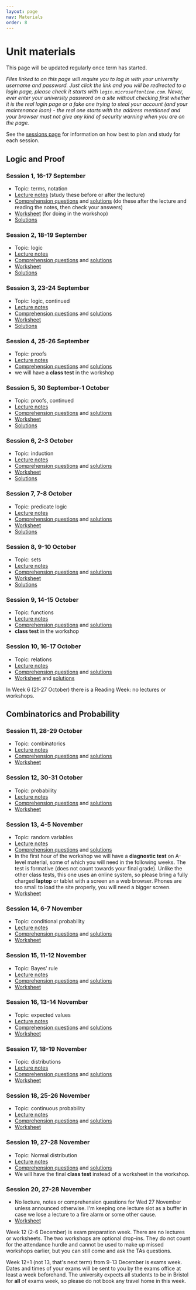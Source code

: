 ```yaml
---
layout: page
nav: Materials
order: 8
---
```


# Unit materials

This page will be updated regularly once term has started.

_Files linked to on this page will require you to log in with your university username and password. Just click the link and you will be redirected to a login page, please check it starts with `login.microsoftonline.com`. Never, ever enter your university password on a site without checking first whether it is the real login page or a fake one trying to steal your account (and your maintenance loan) - the real one starts with the address mentioned and your browser must not give any kind of security warning when you are on the page._

See the [sessions page](sessions.html) for information on how best to plan and study for each session.

## Logic and Proof

### Session 1, 16-17 September

  - Topic: terms, notation
  - [Lecture notes](https://uob.sharepoint.com/teams/UnitTeams-COMS10014-2024-25-TB-1-A/Class%20Materials/notes/01-terms.pdf) (study these before or after the lecture)
  - [Comprehension questions](https://uob.sharepoint.com/teams/UnitTeams-COMS10014-2024-25-TB-1-A/Class%20Materials/questions/c01-terms.pdf)
    and [solutions](https://uob.sharepoint.com/teams/UnitTeams-COMS10014-2024-25-TB-1-A/Class%20Materials/answers/cs01-terms.pdf)
    (do these after the lecture and reading the notes, then check your answers)
  - [Worksheet](https://uob.sharepoint.com/teams/UnitTeams-COMS10014-2024-25-TB-1-A/Class%20Materials/worksheets/w01-terms.pdf) (for doing in the workshop)
  - [Solutions](https://uob.sharepoint.com/teams/UnitTeams-COMS10014-2024-25-TB-1-A/Class%20Materials/solutions/s01-terms.pdf)

### Session 2, 18-19 September

  - Topic: logic
  - [Lecture notes](          https://uob.sharepoint.com/teams/UnitTeams-COMS10014-2024-25-TB-1-A/Class%20Materials/notes/02-logic.pdf)
  - [Comprehension questions](https://uob.sharepoint.com/teams/UnitTeams-COMS10014-2024-25-TB-1-A/Class%20Materials/questions/c02-logic.pdf) 
    and [solutions](          https://uob.sharepoint.com/teams/UnitTeams-COMS10014-2024-25-TB-1-A/Class%20Materials/answers/cs02-logic.pdf)
  - [Worksheet](              https://uob.sharepoint.com/teams/UnitTeams-COMS10014-2024-25-TB-1-A/Class%20Materials/worksheets/w02-logic.pdf)
  - [Solutions](              https://uob.sharepoint.com/teams/UnitTeams-COMS10014-2024-25-TB-1-A/Class%20Materials/solutions/s02-logic.pdf)

### Session 3, 23-24 September

  - Topic: logic, continued
  - [Lecture notes](          https://uob.sharepoint.com/teams/UnitTeams-COMS10014-2024-25-TB-1-A/Class%20Materials/notes/03-morelogic.pdf)
  - [Comprehension questions](https://uob.sharepoint.com/teams/UnitTeams-COMS10014-2024-25-TB-1-A/Class%20Materials/questions/c03-morelogic.pdf) 
    and [solutions](          https://uob.sharepoint.com/teams/UnitTeams-COMS10014-2024-25-TB-1-A/Class%20Materials/answers/cs03-morelogic.pdf)
  - [Worksheet](              https://uob.sharepoint.com/teams/UnitTeams-COMS10014-2024-25-TB-1-A/Class%20Materials/worksheets/w03-morelogic.pdf)
  - [Solutions](              https://uob.sharepoint.com/teams/UnitTeams-COMS10014-2024-25-TB-1-A/Class%20Materials/solutions/s03-morelogic.pdf)
  
### Session 4, 25-26 September

  - Topic: proofs
  - [Lecture notes](          https://uob.sharepoint.com/teams/UnitTeams-COMS10014-2024-25-TB-1-A/Class%20Materials/notes/04-proofs.pdf)
  - [Comprehension questions](https://uob.sharepoint.com/teams/UnitTeams-COMS10014-2024-25-TB-1-A/Class%20Materials/questions/c04-proofs.pdf) 
    and [solutions](          https://uob.sharepoint.com/teams/UnitTeams-COMS10014-2024-25-TB-1-A/Class%20Materials/answers/cs04-proofs.pdf)
  - we will have a **class test** in the workshop

### Session 5, 30 September-1 October

  - Topic: proofs, continued
  - [Lecture notes](            https://uob.sharepoint.com/teams/UnitTeams-COMS10014-2024-25-TB-1-A/Class%20Materials/notes/05-moreproofs.pdf)
  - [Comprehension questions](  https://uob.sharepoint.com/teams/UnitTeams-COMS10014-2024-25-TB-1-A/Class%20Materials/questions/c05-moreproofs.pdf) 
    and [solutions](            https://uob.sharepoint.com/teams/UnitTeams-COMS10014-2024-25-TB-1-A/Class%20Materials/answers/cs05-moreproofs.pdf)
  - [Worksheet](                https://uob.sharepoint.com/teams/UnitTeams-COMS10014-2024-25-TB-1-A/Class%20Materials/worksheets/w05-proofs.pdf)
  - [Solutions](                https://uob.sharepoint.com/teams/UnitTeams-COMS10014-2024-25-TB-1-A/Class%20Materials/solutions/s05-proofs.pdf)

### Session 6, 2-3 October

  - Topic: induction
  - [Lecture notes](          https://uob.sharepoint.com/teams/UnitTeams-COMS10014-2024-25-TB-1-A/Class%20Materials/notes/06-induction.pdf)
  - [Comprehension questions](https://uob.sharepoint.com/teams/UnitTeams-COMS10014-2024-25-TB-1-A/Class%20Materials/questions/c06-induction.pdf) 
    and [solutions](          https://uob.sharepoint.com/teams/UnitTeams-COMS10014-2024-25-TB-1-A/Class%20Materials/answers/cs06-induction.pdf)
  - [Worksheet](              https://uob.sharepoint.com/teams/UnitTeams-COMS10014-2024-25-TB-1-A/Class%20Materials/worksheets/w06-induction.pdf)
  - [Solutions](              https://uob.sharepoint.com/teams/UnitTeams-COMS10014-2024-25-TB-1-A/Class%20Materials/solutions/s06-induction.pdf)

### Session 7, 7-8 October

  - Topic: predicate logic
  - [Lecture notes](          https://uob.sharepoint.com/teams/UnitTeams-COMS10014-2024-25-TB-1-A/Class%20Materials/notes/07-predicates.pdf)
  - [Comprehension questions](https://uob.sharepoint.com/teams/UnitTeams-COMS10014-2024-25-TB-1-A/Class%20Materials/questions/c07-predicates.pdf) 
    and [solutions](          https://uob.sharepoint.com/teams/UnitTeams-COMS10014-2024-25-TB-1-A/Class%20Materials/answers/cs07-predicates.pdf)
  - [Worksheet](              https://uob.sharepoint.com/teams/UnitTeams-COMS10014-2024-25-TB-1-A/Class%20Materials/worksheets/w07-predicates.pdf)
  - [Solutions](              https://uob.sharepoint.com/teams/UnitTeams-COMS10014-2024-25-TB-1-A/Class%20Materials/solutions/s07-predicates.pdf)

### Session 8, 9-10 October

  - Topic: sets
  - [Lecture notes](          https://uob.sharepoint.com/teams/UnitTeams-COMS10014-2024-25-TB-1-A/Class%20Materials/notes/08-sets.pdf)
  - [Comprehension questions](https://uob.sharepoint.com/teams/UnitTeams-COMS10014-2024-25-TB-1-A/Class%20Materials/questions/c08-sets.pdf) 
    and [solutions](          https://uob.sharepoint.com/teams/UnitTeams-COMS10014-2024-25-TB-1-A/Class%20Materials/answers/cs08-sets.pdf)
  - [Worksheet](              https://uob.sharepoint.com/teams/UnitTeams-COMS10014-2024-25-TB-1-A/Class%20Materials/worksheets/w08-sets.pdf)
  - [Solutions](              https://uob.sharepoint.com/teams/UnitTeams-COMS10014-2024-25-TB-1-A/Class%20Materials/solutions/s08-sets.pdf)

### Session 9, 14-15 October

  - Topic: functions
  - [Lecture notes](               https://uob.sharepoint.com/teams/UnitTeams-COMS10014-2024-25-TB-1-A/Class%20Materials/notes/09-functions.pdf)
  - [Comprehension questions](https://uob.sharepoint.com/teams/UnitTeams-COMS10014-2024-25-TB-1-A/Class%20Materials/questions/c09-functions.pdf) 
    and [solutions](           https://uob.sharepoint.com/teams/UnitTeams-COMS10014-2024-25-TB-1-A/Class%20Materials/answers/cs09-functions.pdf)
  - **class test** in the workshop

### Session 10, 16-17 October

  - Topic: relations
  - [Lecture notes](               https://uob.sharepoint.com/teams/UnitTeams-COMS10014-2024-25-TB-1-A/Class%20Materials/notes/10-relations.pdf)
  - [Comprehension questions](https://uob.sharepoint.com/teams/UnitTeams-COMS10014-2024-25-TB-1-A/Class%20Materials/questions/c10-relations.pdf) 
    and [solutions](           https://uob.sharepoint.com/teams/UnitTeams-COMS10014-2024-25-TB-1-A/Class%20Materials/answers/cs10-relations.pdf)
  - [Worksheet](             https://uob.sharepoint.com/teams/UnitTeams-COMS10014-2024-25-TB-1-A/Class%20Materials/worksheets/w10-relations.pdf) and [solutions](             https://uob.sharepoint.com/teams/UnitTeams-COMS10014-2024-25-TB-1-A/Class%20Materials/solutions/s10-relations.pdf)

In Week 6 (21-27 October) there is a Reading Week: no lectures or workshops.

## Combinatorics and Probability

### Session 11, 28-29 October

  - Topic: combinatorics
  - [Lecture notes](               https://uob.sharepoint.com/teams/UnitTeams-COMS10014-2024-25-TB-1-A/Class%20Materials/notes/11-combinatorics.pdf)
  - [Comprehension questions](https://uob.sharepoint.com/teams/UnitTeams-COMS10014-2024-25-TB-1-A/Class%20Materials/questions/c11-combinatorics.pdf) 
    and [solutions](           https://uob.sharepoint.com/teams/UnitTeams-COMS10014-2024-25-TB-1-A/Class%20Materials/answers/cs11-combinatorics.pdf)
  - [Worksheet](             https://uob.sharepoint.com/teams/UnitTeams-COMS10014-2024-25-TB-1-A/Class%20Materials/worksheets/w11-combinatorics.pdf)

### Session 12, 30-31 October

  - Topic: probability
  - [Lecture notes](               https://uob.sharepoint.com/teams/UnitTeams-COMS10014-2024-25-TB-1-A/Class%20Materials/notes/12-probability.pdf)
  - [Comprehension questions](https://uob.sharepoint.com/teams/UnitTeams-COMS10014-2024-25-TB-1-A/Class%20Materials/questions/c12-probability.pdf) 
    and [solutions](           https://uob.sharepoint.com/teams/UnitTeams-COMS10014-2024-25-TB-1-A/Class%20Materials/answers/cs12-probability.pdf)
  - [Worksheet](             https://uob.sharepoint.com/teams/UnitTeams-COMS10014-2024-25-TB-1-A/Class%20Materials/worksheets/w12-probability.pdf)

### Session 13, 4-5 November

  - Topic: random variables
  - [Lecture notes](               https://uob.sharepoint.com/teams/UnitTeams-COMS10014-2024-25-TB-1-A/Class%20Materials/notes/13-randomvariables.pdf)
  - [Comprehension questions](https://uob.sharepoint.com/teams/UnitTeams-COMS10014-2024-25-TB-1-A/Class%20Materials/questions/c13-randomvariables.pdf) 
    and [solutions](           https://uob.sharepoint.com/teams/UnitTeams-COMS10014-2024-25-TB-1-A/Class%20Materials/answers/cs13-randomvariables.pdf)
  - In the first hour of the workshop we will have a **diagnostic test** on A-level material, some of which you will need in the following weeks. The test is formative (does not count towards your final grade). Unlike the other class tests, this one uses an online system, so please bring a fully charged **laptop** or tablet with a screen an a web browser. Phones are too small to load the site properly, you will need a bigger screen.
  - [Worksheet](             https://uob.sharepoint.com/teams/UnitTeams-COMS10014-2024-25-TB-1-A/Class%20Materials/worksheets/w13-randomvariables.pdf)

### Session 14, 6-7 November

  - Topic: conditional probability
  - [Lecture notes](               https://uob.sharepoint.com/teams/UnitTeams-COMS10014-2024-25-TB-1-A/Class%20Materials/notes/14-conditional.pdf)
  - [Comprehension questions](https://uob.sharepoint.com/teams/UnitTeams-COMS10014-2024-25-TB-1-A/Class%20Materials/questions/c14-conditional.pdf) 
    and [solutions](           https://uob.sharepoint.com/teams/UnitTeams-COMS10014-2024-25-TB-1-A/Class%20Materials/answers/cs14-conditional.pdf)
  - [Worksheet](             https://uob.sharepoint.com/teams/UnitTeams-COMS10014-2024-25-TB-1-A/Class%20Materials/worksheets/w14-conditional.pdf)

### Session 15, 11-12 November

  - Topic: Bayes' rule
  - [Lecture notes](               https://uob.sharepoint.com/teams/UnitTeams-COMS10014-2024-25-TB-1-A/Class%20Materials/notes/15-bayes.pdf)
  - [Comprehension questions](https://uob.sharepoint.com/teams/UnitTeams-COMS10014-2024-25-TB-1-A/Class%20Materials/questions/c15-bayes.pdf) 
    and [solutions](           https://uob.sharepoint.com/teams/UnitTeams-COMS10014-2024-25-TB-1-A/Class%20Materials/answers/cs15-bayes.pdf)
  - [Worksheet](             https://uob.sharepoint.com/teams/UnitTeams-COMS10014-2024-25-TB-1-A/Class%20Materials/worksheets/w15-bayes.pdf)

### Session 16, 13-14 November

  - Topic: expected values
  - [Lecture notes](               https://uob.sharepoint.com/teams/UnitTeams-COMS10014-2024-25-TB-1-A/Class%20Materials/notes/16-expected.pdf)
  - [Comprehension questions](https://uob.sharepoint.com/teams/UnitTeams-COMS10014-2024-25-TB-1-A/Class%20Materials/questions/c16-expected.pdf) 
    and [solutions](           https://uob.sharepoint.com/teams/UnitTeams-COMS10014-2024-25-TB-1-A/Class%20Materials/answers/cs16-expected.pdf)
  - [Worksheet](             https://uob.sharepoint.com/teams/UnitTeams-COMS10014-2024-25-TB-1-A/Class%20Materials/worksheets/w16-expected.pdf)

### Session 17, 18-19 November

  - Topic: distributions
  - [Lecture notes](               https://uob.sharepoint.com/teams/UnitTeams-COMS10014-2024-25-TB-1-A/Class%20Materials/notes/17-distributions.pdf)
  - [Comprehension questions](https://uob.sharepoint.com/teams/UnitTeams-COMS10014-2024-25-TB-1-A/Class%20Materials/questions/c17-distributions.pdf) 
    and [solutions](           https://uob.sharepoint.com/teams/UnitTeams-COMS10014-2024-25-TB-1-A/Class%20Materials/answers/cs17-distributions.pdf)
  - [Worksheet](             https://uob.sharepoint.com/teams/UnitTeams-COMS10014-2024-25-TB-1-A/Class%20Materials/worksheets/w17-distributions.pdf)

### Session 18, 25-26 November

  - Topic: continuous probability
  - [Lecture notes](               https://uob.sharepoint.com/teams/UnitTeams-COMS10014-2024-25-TB-1-A/Class%20Materials/notes/18-continuous.pdf)
  - [Comprehension questions](https://uob.sharepoint.com/teams/UnitTeams-COMS10014-2024-25-TB-1-A/Class%20Materials/questions/c18-continuous.pdf) 
    and [solutions](           https://uob.sharepoint.com/teams/UnitTeams-COMS10014-2024-25-TB-1-A/Class%20Materials/answers/cs18-continuous.pdf)
  - [Worksheet](             https://uob.sharepoint.com/teams/UnitTeams-COMS10014-2024-25-TB-1-A/Class%20Materials/worksheets/w18-continuous.pdf)

### Session 19, 27-28 November

  - Topic: Normal distribution
  - [Lecture notes](               https://uob.sharepoint.com/teams/UnitTeams-COMS10014-2024-25-TB-1-A/Class%20Materials/notes/19-normal.pdf)
  - [Comprehension questions](https://uob.sharepoint.com/teams/UnitTeams-COMS10014-2024-25-TB-1-A/Class%20Materials/questions/c19-normal.pdf) 
    and [solutions](           https://uob.sharepoint.com/teams/UnitTeams-COMS10014-2024-25-TB-1-A/Class%20Materials/answers/cs19-normal.pdf)
  - We will have the final **class test** instead of a worksheet in the workshop.

### Session 20, 27-28 November

  - No lecture, notes or comprehension questions for Wed 27 November unless announced otherwise. I'm keeping one lecture slot as a buffer in case we lose a lecture to a fire alarm or some other cause.
  - [Worksheet](             https://uob.sharepoint.com/teams/UnitTeams-COMS10014-2024-25-TB-1-A/Class%20Materials/worksheets/w20-normal.pdf)

Week 12 (2-6 December) is exam preparation week. There are no lectures or worksheets. The two workshops are optional drop-ins. They do not count for the attendance hurdle and cannot be used to make up missed workshops earlier, but you can still come and ask the TAs questions.

Week 12+1 (not 13, that's next term) from 9-13 December is exams week. Dates and times of your exams will be sent to you by the exams office at least a week beforehand. The university expects all students to be in Bristol for **all** of exams week, so please do not book any travel home in this week.
